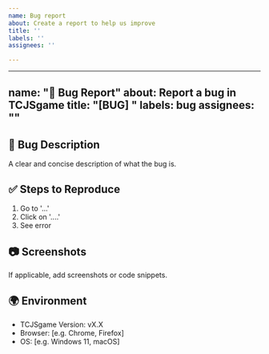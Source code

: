 ```yaml
---
name: Bug report
about: Create a report to help us improve
title: ''
labels: ''
assignees: ''

---
```


---
name: "🐛 Bug Report"
about: Report a bug in TCJSgame
title: "[BUG] "
labels: bug
assignees: ""
---

## 🐞 Bug Description
A clear and concise description of what the bug is.

## ✅ Steps to Reproduce
1. Go to '...'
2. Click on '....'
3. See error

## 📷 Screenshots
If applicable, add screenshots or code snippets.

## 🌍 Environment
- TCJSgame Version: vX.X
- Browser: [e.g. Chrome, Firefox]
- OS: [e.g. Windows 11, macOS]
